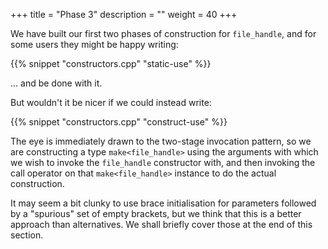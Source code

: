 +++
title = "Phase 3"
description = ""
weight = 40
+++

We have built our first two phases of construction for `file_handle`,
and for some users they might be happy writing:

{{% snippet "constructors.cpp" "static-use" %}}

... and be done with it.

But wouldn't it be nicer if we could instead write:

{{% snippet "constructors.cpp" "construct-use" %}}

The eye is immediately drawn to the two-stage invocation pattern, so we are
constructing a type `make<file_handle>` using the arguments with which we wish
to invoke the `file_handle` constructor with, and then invoking the
call operator on that `make<file_handle>` instance to do the
actual construction.

It may seem a bit clunky to use brace initialisation for parameters followed
by a "spurious" set of empty brackets, but we think that this is a better
approach than alternatives. We shall briefly cover those at the end of this section.
